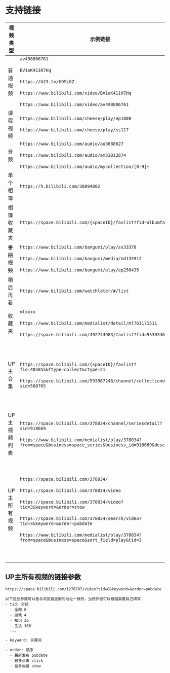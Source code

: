 # 支持链接

|视频类型     |示例链接|备注|
|-              |-      |-   |
|普通视频|`av498806761`<br/><br/>`BV1eK411H7Hq`<br/><br/>`https://b23.tv/U9SiGZ`<br/><br/>`https://www.bilibili.com/video/BV1eK411H7Hq` <br/><br/>`https://www.bilibili.com/video/av498806761`| 包括互动视频   |
|课程视频|`https://www.bilibili.com/cheese/play/ep1808`<br/><br/>`https://www.bilibili.com/cheese/play/ss117`|-   |
|音频|`https://www.bilibili.com/audio/au3688627`<br/><br/>`https://www.bilibili.com/audio/am33012874`<br/><br/>`https://www.bilibili.com/audio/mycollection/[0-9]+`|-   |
|单个相簿|`https://h.bilibili.com/38894082`|-   |
|相簿收藏夹|`https://space.bilibili.com/{spaceID}/favlist?fid=albumfav`|-   |
|~~番剧视频~~|`https://www.bilibili.com/bangumi/play/ss33378`<br/><br/>`https://www.bilibili.com/bangumi/media/md134912`<br/><br/>`https://www.bilibili.com/bangumi/play/ep250435`|**V5.9以后不再支持**  |
|稍后再看|`https://www.bilibili.com/watchlater/#/list`|-   |
|收藏夹|`mlxxxx`<br/><br/>`https://www.bilibili.com/medialist/detail/ml761171511`<br/><br/>`https://space.bilibili.com/492744983/favlist?fid=933034683`| V6.23开始，收藏夹解析也包含音频   |
|UP主合集|`https://space.bilibili.com/{spaceID}/favlist?fid=405855&ftype=collect&ctype=21`<br/><br/>`https://space.bilibili.com/593987248/channel/collectiondetail?sid=508765`| 此时，自定义文件名的参数`pDisplay`并不一定准确。<br/><br/>详见[issue #155](https://github.com/nICEnnnnnnnLee/BilibiliDown/issues/155)  |
|UP主视频列表|`https://space.bilibili.com/378034/channel/seriesdetail?sid=918669`<br/><br/>`https://www.bilibili.com/medialist/play/378034?from=space&business=space_series&business_id=918669&desc=1`|- |
|UP主所有视频|`https://space.bilibili.com/378034/`<br/><br/>`https://space.bilibili.com/378034/video`<br/><br/>`https://space.bilibili.com/378034/video?tid=3&keyword=&order=stow`<br/><br/>`https://space.bilibili.com/378034/search/video?tid=3&keyword=&order=pubdate`<br/><br/>`https://www.bilibili.com/medialist/play/378034?from=space&business=space&sort_field=play&tid=3`| 支持 最新发布、最多播放、最多收藏分页查询<br/><br/><br/><br/>支持关键词搜索,但此时网络请求数会增多  |

## UP主所有视频的链接参数
```
https://space.bilibili.com/1276787/video?tid=0&keyword=&order=pubdate

以下这些参数可以是与浏览器里面的地址一致的，当然你也可以根据需要自己填写
- tid: 分区
  - 全部 0
  - 游戏 4
  - 知识 36
  - 生活 160
  ...

- keyword: 关键词

- order: 顺序
  - 最新发布 pubdate 
  - 最多点击 click 
  - 最多收藏 stow
```

